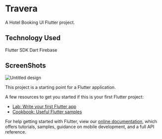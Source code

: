 # Travera

A Hotel Booking UI Flutter project.

## Technology Used

Flutter SDK
Dart
Firebase

## ScreenShots
![Untitled design](https://user-images.githubusercontent.com/76468176/223998821-7a074dd9-9b95-41dd-849d-af5f7c0ee1d5.png)



This project is a starting point for a Flutter application.

A few resources to get you started if this is your first Flutter project:

- [Lab: Write your first Flutter app](https://flutter.dev/docs/get-started/codelab)
- [Cookbook: Useful Flutter samples](https://flutter.dev/docs/cookbook)

For help getting started with Flutter, view our
[online documentation](https://flutter.dev/docs), which offers tutorials,
samples, guidance on mobile development, and a full API reference.
